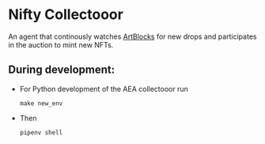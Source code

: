 # Nifty Collectooor

An agent that continously watches [ArtBlocks](artblocks.io) for new drops and participates in the auction to mint new NFTs.

## During development:

- For Python development of the AEA collectooor run

      make new_env

- Then 

      pipenv shell
